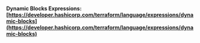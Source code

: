 #### Dynamic Blocks Expressions: [https://developer.hashicorp.com/terraform/language/expressions/dynamic-blocks](https://developer.hashicorp.com/terraform/language/expressions/dynamic-blocks)